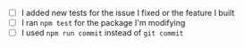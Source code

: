 <!--
Thank you for your contribution!
To help speed up the process of merging your code, check the following:
-->

- [ ] I added new tests for the issue I fixed or the feature I built
- [ ] I ran `npm test` for the package I'm modifying
- [ ] I used `npm run commit` instead of `git commit`

<!--
Please Continue to describe your fix / change citing an issue if possible.

If there are BREAKING CHANGES, please use one of the following to 
communicate the changes that have occured.


This change absolutely will affect users:
![yes](https://img.shields.io/badge/will%20it%20affect%20me%3F-yes-red.svg)

High probability of affecting users:
![probably will](https://img.shields.io/badge/will%20it%20affect%20me%3F-probably%20will-orange.svg)

Will affect more users than not:
![maybe will](https://img.shields.io/badge/will%20it%20affect%20me%3F-maybe%20will-yellow.svg)

Will *not* affect more users than not:
![maybe won't](https://img.shields.io/badge/will%20it%20affect%20me%3F-maybe%20won't-yellowgreen.svg)

Will only affect a few people
![probably won't](https://img.shields.io/badge/will%20it%20affect%20me%3F-probably%20won't-green.svg)

Though breaking, it will almost definitely *not* affect users:
![no](https://img.shields.io/badge/will%20it%20affect%20me%3F-no-brightgreen.svg)
-->
